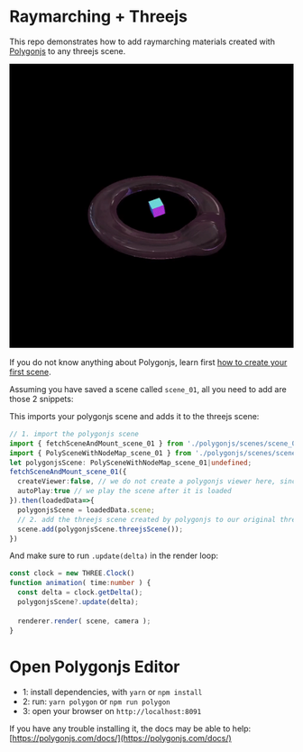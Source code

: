 # Raymarching + Threejs

This repo demonstrates how to add raymarching materials created with [Polygonjs](https://polygonjs.com) to any threejs scene.

![Raymarching_with_threejs](https://github.com/polygonjs/polygonjs-threejs-raymarching-example/blob/main/assets/refraction_threejs.gif?raw=true)

If you do not know anything about Polygonjs, learn first [how to create your first scene](https://polygonjs.com/docs/getting_started).

Assuming you have saved a scene called `scene_01`, all you need to add are those 2 snippets:

This imports your polygonjs scene and adds it to the threejs scene:

``` ts
// 1. import the polygonjs scene
import { fetchSceneAndMount_scene_01 } from './polygonjs/scenes/scene_01/autogenerated/fetchSceneAndMount';
import { PolySceneWithNodeMap_scene_01 } from './polygonjs/scenes/scene_01/autogenerated/PolySceneWithNodeMap';
let polygonjsScene: PolySceneWithNodeMap_scene_01|undefined;
fetchSceneAndMount_scene_01({
  createViewer:false, // we do not create a polygonjs viewer here, since we use threejs WebGLRenderer
  autoPlay:true // we play the scene after it is loaded
}).then(loadedData=>{
  polygonjsScene = loadedData.scene;
  // 2. add the threejs scene created by polygonjs to our original threejs scene
  scene.add(polygonjsScene.threejsScene());
})
```

And make sure to run `.update(delta)` in the render loop:

``` ts
const clock = new THREE.Clock()
function animation( time:number ) {
  const delta = clock.getDelta();
  polygonjsScene?.update(delta);

  renderer.render( scene, camera );
}

```

# Open Polygonjs Editor

- 1: install dependencies, with `yarn` or `npm install`
- 2: run: `yarn polygon` or `npm run polygon`
- 3: open your browser on `http://localhost:8091`

If you have any trouble installing it, the docs may be able to help: [https://polygonjs.com/docs/](https://polygonjs.com/docs/)